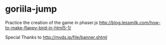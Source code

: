 # goriila-jump

Practice the creation of the game in phaser.js
http://blog.lessmilk.com/how-to-make-flappy-bird-in-html5-1/

Special Thanks to http://myds.jp/file/banner.shtml
